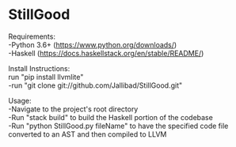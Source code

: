 # StillGood  
  
Requirements:  
-Python 3.6+ (https://www.python.org/downloads/)  
-Haskell (https://docs.haskellstack.org/en/stable/README/)  
  
Install Instructions:  
run "pip install llvmlite"  
-run "git clone git://github.com/Jallibad/StillGood.git"  
  
Usage:  
-Navigate to the project's root directory  
-Run "stack build" to build the Haskell portion of the codebase  
-Run "python StillGood.py fileName" to have the specified code file converted to an AST and then compiled to LLVM